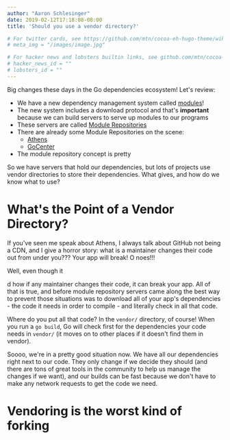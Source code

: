 ```yaml
---
author: "Aaron Schlesinger"
date: 2019-02-12T17:18:08-08:00
title: 'Should you use a vendor directory?'

# For twitter cards, see https://github.com/mtn/cocoa-eh-hugo-theme/wiki/Twitter-cards
# meta_img = "/images/image.jpg"

# For hacker news and lobsters builtin links, see github.com/mtn/cocoa-eh-hugo-theme/wiki/Social-Links
# hacker_news_id = ""
# lobsters_id = ""
---
```


Big changes these days in the Go dependencies ecosystem! Let's review:

- We have a new dependency management system called [modules](https://blog.golang.org/modules2019)!
- The new system includes a download protocol and that's **important** because we can build servers to serve up modules to our programs
- These servers are called [Module Repositories](https://jfrog.com/blog/naming-is-hard-the-quest-for-the-right-name-for-go-module-repository/)
- There are already some Module Repositories on the scene:
  - [Athens](https://docs.gomods.io)
  - [GoCenter](https://gocenter.jfrog.com)
- The module repository concept is pretty 

So we have servers that hold our dependencies, but lots of projects use vendor directories to store their dependencies. What gives, and how do we know what to use?

# What's the Point of a Vendor Directory?

If you've seen me speak about Athens, I always talk about GitHub not being a CDN, and I give a horror story: what is a maintainer changes their code out from under you??? Your app will break! O noes!!!

Well, even though it

d how if any maintainer changes their code, it can break your app. All of that is true, and before module repository servers came along the best way to prevent those situations was to download all of your app's dependencies - the code it needs in order to compile - and literally check in all that code. 

Where do you put all that code? In the `vendor/` directory, of course! When you run a `go build`, Go will check first for the dependencies your code needs in `vendor/` (it moves on to other places if it doesn't find them in vendor).

Soooo, we're in a pretty good situation now. We have all our dependencies right next to our code. They only change if we decide they should (and there are tons of great tools in the community to help us manage the changes if we want), and our builds can be fast because we don't have to make any network requests to get the code we need.


# Vendoring is the worst kind of forking
